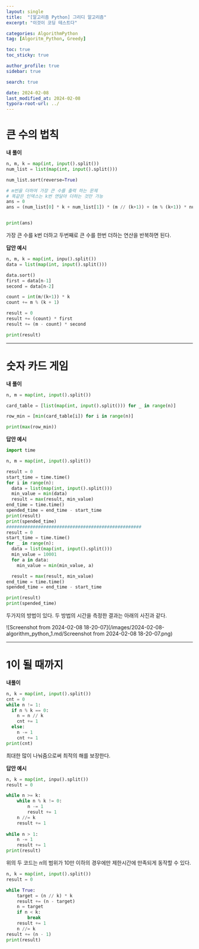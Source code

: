 ```yaml
---
layout: single
title:  "[알고리즘 Python] 그리디 알고리즘"
excerpt: "이것이 코딩 테스트다"

categories: AlgorithmPython
tag: [Algoritm_Python, Greedy]

toc: true
toc_sticky: true

author_profile: true
sidebar: true

search: true

date: 2024-02-08
last_modified_at: 2024-02-08
typora-root-url: ../
---
```


# 큰 수의 법칙

**내 풀이**

```python
n, m, k = map(int, input().split())
num_list = list(map(int, input().split()))

num_list.sort(reverse=True)

# m번을 더하여 가장 큰 수를 출력 하는 문제
# 똑같은 인덱스는 k번 연달아 더하는 것만 가능
ans = 0
ans = (num_list[0] * k + num_list[1]) * (m // (k+1)) + (m % (k+1)) * num_list[0]


print(ans)


```

가장 큰 수를 k번 더하고 두번째로 큰 수를 한번 더하는 연산을 반복하면 된다.



**답안 예시**

```python
n, m, k = map(int, inpu().split())
data = list(map(int, input().split()))

data.sort()
first = data[n-1]
second = data[n-2]

count = int(m/(k+1)) * k
count += m % (k + 1)

result = 0
result += (count) * first
result += (m - count) * second

print(result)
```

------





# 숫자 카드 게임

**내 풀이**

```python
n, m = map(int, input().split())

card_table = [list(map(int, input().split())) for _ in range(n)]

row_min = [min(card_table[i]) for i in range(n)]

print(max(row_min))
```



**답안 예시**

```python
import time

n, m = map(int, input().split())

result = 0
start_time = time.time()
for i in range(n):
  data = list(map(int, input().split()))
  min_value = min(data)
  result = max(result, min_value)
end_time = time.time()
spended_time = end_time - start_time
print(result)
print(spended_time)
###################################################
result = 0
start_time = time.time()
for _ in range(n):
  data = list(map(int, input().split()))
  min_value = 10001
  for a in data:
    min_value = min(min_value, a)

  result = max(result, min_value)
end_time = time.time()
spended_time = end_time - start_time

print(result)
print(spended_time)

```

두가지의 방법이 있다. 두 방법의 시간을 측정한 결과는 아래의 사진과 같다.

![Screenshot from 2024-02-08 18-20-07](/images/2024-02-08-algorithm_python_1.md/Screenshot from 2024-02-08 18-20-07.png)

------





# 1이 될 때까지

**내풀이**

```python
n, k = map(int, input().split())
cnt = 0
while n != 1:
  if n % k == 0:
    n = n // k
    cnt += 1
  else:
    n -= 1
    cnt += 1
print(cnt)
```

최대한 많이 나눠줌으로써 최적의 해를 보장한다.



**답안 예시**

```python
n, k = map(int, inpu().split())
result = 0

while n >= k:
	while n % k != 0:
		n -= 1
		result += 1
	n //= k
	result += 1
	
while n > 1:
	n -= 1
	result += 1
print(result)
```

위의 두 코드는 n의 범위가 10만 이하의 경우에만 제한시간에 만족되게 동작할 수 있다.



```python
n, k = map(int, input().split())
result = 0

while True:
	target = (n // k) * k
	result += (n - target)
	n = target
	if n < k:
		break
	result += 1
	n //= k
result += (n - 1)
print(result)
```



